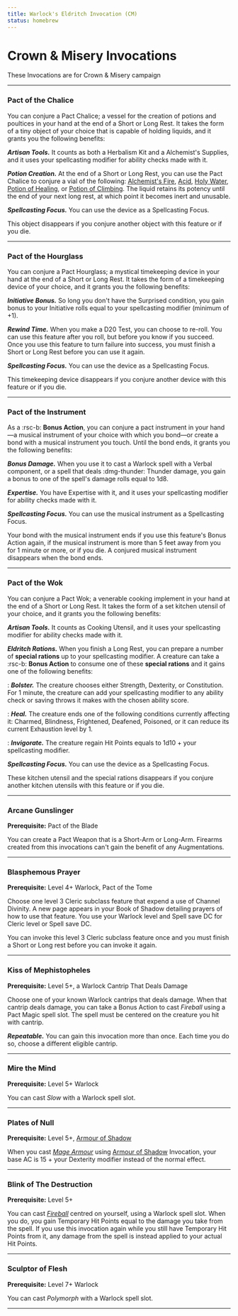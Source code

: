 ```yaml
---
title: Warlock's Eldritch Invocation (CM)
status: homebrew
---
```


# Crown & Misery Invocations

These Invocations are for Crown & Misery campaign

---

### Pact of the Chalice

You can conjure a Pact Chalice; a vessel for the creation of potions and poultices in your hand at the end of a Short or Long Rest. It takes the form of a tiny object of your choice that is capable of holding liquids, and it grants you the following benefits:

***Artisan Tools.*** It counts as both a Herbalism Kit and a Alchemist's Supplies, and it uses your spellcasting modifier for ability checks made with it.

***Potion Creation.*** At the end of a Short or Long Rest, you can use the Pact Chalice to conjure a vial of the following: [Alchemist's Fire], [Acid], [Holy Water], [Potion of Healing], or [Potion of Climbing]. The liquid retains its potency until the end of your next long rest, at which point it becomes inert and unusable.

***Spellcasting Focus.*** You can use the device as a Spellcasting Focus.

This object disappears if you conjure another object with this feature or if you die.

[Alchemist's Fire]: ../../../equipment/adventuring-gear/item.md#alchemists-fire

[Acid]: ../../../equipment/adventuring-gear/item.md#acid

[Holy Water]: ../../../equipment/adventuring-gear/item.md#holy-water

[Potion of Healing]: ../../../equipment/consumeables/potion.md#potion-of-healing

[Potion of Climbing]: ../../../equipment/consumeables/potion.md#potion-of-climbing

---

### Pact of the Hourglass

You can conjure a Pact Hourglass; a mystical timekeeping device in your hand at the end of a Short or Long Rest. It takes the form of a timekeeping device of your choice, and it grants you the following benefits:

***Initiative Bonus.*** So long you don't have the Surprised condition, you gain bonus to your Initiative rolls equal to your spellcasting modifier (minimum of +1).

***Rewind Time.*** When you make a D20 Test, you can choose to re-roll. You can use this feature after you roll, but before you know if you succeed. Once you use this feature to turn failure into success, you must finish a Short or Long Rest before you can use it again.

***Spellcasting Focus.*** You can use the device as a Spellcasting Focus.

This timekeeping device disappears if you conjure another device with this feature or if you die.

---

### Pact of the Instrument

As a :rsc-b: **Bonus Action**, you can conjure a pact instrument in your hand—a musical instrument of your choice with which you bond—or create a bond with a musical instrument you touch. Until the bond ends, it grants you the following benefits:

***Bonus Damage.*** When you use it to cast a Warlock spell with a Verbal component, or a spell that deals :dmg-thunder: Thunder damage, you gain a bonus to one of the spell's damage rolls equal to 1d8.

***Expertise.*** You have Expertise with it, and it uses your spellcasting modifier for ability checks made with it.

***Spellcasting Focus.*** You can use the musical instrument as a Spellcasting Focus.

Your bond with the musical instrument ends if you use this feature's Bonus Action again, if the musical instrument is more than 5 feet away from you for 1 minute or more, or if you die. A conjured musical instrument disappears when the bond ends.

---

### Pact of the Wok

You can conjure a Pact Wok; a venerable cooking implement in your hand at the end of a Short or Long Rest. It takes the form of a set kitchen utensil of your choice, and it grants you the following benefits:

***Artisan Tools.*** It counts as Cooking Utensil, and it uses your spellcasting modifier for ability checks made with it.

***Eldritch Rations.*** When you finish a Long Rest, you can prepare a number of **special rations** up to your spellcasting modifier. A creature can take a :rsc-b: **Bonus Action** to consume one of these **special rations** and it gains one of the following benefits:

:   ***Bolster.*** The creature chooses either Strength, Dexterity, or Constitution. For 1 minute, the creature can add your spellcasting modifier to any ability check or saving throws it makes with the chosen ability score.

:   ***Heal.*** The creature ends one of the following conditions currently affecting it: Charmed, Blindness, Frightened, Deafened, Poisoned, or it can reduce its current Exhaustion level by 1.

:   ***Invigorate.*** The creature regain Hit Points equals to 1d10 + your spellcasting modifier.

***Spellcasting Focus.*** You can use the device as a Spellcasting Focus.

These kitchen utensil and the special rations disappears if you conjure another kitchen utensils with this feature or if you die.

---

### Arcane Gunslinger

**Prerequisite:** Pact of the Blade

You can create a Pact Weapon that is a Short-Arm or Long-Arm. Firearms created from this invocations can't gain the benefit of any Augmentations.

---

### Blasphemous Prayer

**Prerequisite:** Level 4+ Warlock, Pact of the Tome

Choose one level 3 Cleric subclass feature that expend a use of Channel Divinity. A new page appears in your Book of Shadow detailing prayers of how to use that feature. You use your Warlock level and Spell save DC for Cleric level or Spell save DC.

You can invoke this level 3 Cleric subclass feature once and you must finish a Short or Long rest before you can invoke it again.

---

### Kiss of Mephistopheles

**Prerequisite:** Level 5+, a Warlock Cantrip That Deals Damage

Choose one of your known Warlock cantrips that deals damage. When that cantrip deals damage, you can take a Bonus Action to cast *Fireball* using a Pact Magic spell slot. The spell must be centered on the creature you hit with cantrip.

***Repeatable.*** You can gain this invocation more than once. Each time you do so, choose a different eligible cantrip.

---

### Mire the Mind

**Prerequisite:** Level 5+ Warlock

You can cast *Slow* with a Warlock spell slot.

---

### Plates of Null

**Prerequisite:** Level 5+, [Armour of Shadow](phb24.md#armour-of-shadows)

When you cast *[Mage Armour](../../../spells/description/core/level-1.md#mage-armour)* using [Armour of Shadow](phb24.md#armour-of-shadows) Invocation, your base AC is 15 + your Dexterity modifier instead of the normal effect.

---

### Blink of The Destruction

**Prerequisite:** Level 5+

You can cast *[Fireball](../../../spells/description/core/level-3.md#fireball)* centred on yourself, using a Warlock spell slot. When you do, you gain Temporary Hit Points equal to the damage you take from the spell. If you use this invocation again while you still have Temporary Hit Points from it, any damage from the spell is instead applied to your actual Hit Points.

---

### Sculptor of Flesh

**Prerequisite:** Level 7+ Warlock

You can cast *Polymorph* with a Warlock spell slot.

---

